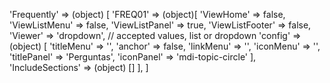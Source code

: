 <!-- IDEAL CONFIGURATION FOR THE MODEL -->

'Frequently' => (object) [
    'FREQ01' => (object)[
        'ViewHome' => false,
        'ViewListMenu' => false,
        'ViewListPanel' => true,
        'ViewListFooter' => false,
        'Viewer' => 'dropdown', // accepted values, list or dropdown
        'config' => (object) [
            'titleMenu' => '',
            'anchor' =>  false,
            'linkMenu' => '',
            'iconMenu' => '',
            'titlePanel' => 'Perguntas',
            'iconPanel' => 'mdi-topic-circle'
        ],
        'IncludeSections' => (object) []
    ],
]
